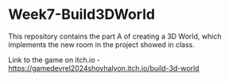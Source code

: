 # Week7-Build3DWorld
This repository contains the part A of creating a 3D World, which implements the new room in the project showed in class.


Link to the game on itch.io - https://gamedevrel2024shovhalyon.itch.io/build-3d-world
